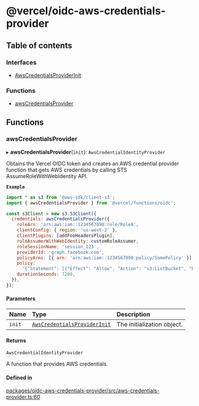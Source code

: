# @vercel/oidc-aws-credentials-provider

## Table of contents

### Interfaces

- [AwsCredentialsProviderInit](interfaces/AwsCredentialsProviderInit.md)

### Functions

- [awsCredentialsProvider](README.md#awscredentialsprovider)

## Functions

### awsCredentialsProvider

▸ **awsCredentialsProvider**(`init`): `AwsCredentialIdentityProvider`

Obtains the Vercel OIDC token and creates an AWS credential provider function
that gets AWS credentials by calling STS AssumeRoleWithWebIdentity API.

**`Example`**

```js
import * as s3 from '@aws-sdk/client-s3';
import { awsCredentialsProvider } from '@vercel/functions/oidc';

const s3Client = new s3.S3Client({
  credentials: awsCredentialsProvider({
    roleArn: 'arn:aws:iam::1234567890:role/RoleA',
    clientConfig: { region: 'us-west-2' },
    clientPlugins: [addFooHeadersPlugin],
    roleAssumerWithWebIdentity: customRoleAssumer,
    roleSessionName: 'session_123',
    providerId: 'graph.facebook.com',
    policyArns: [{ arn: 'arn:aws:iam::1234567890:policy/SomePolicy' }],
    policy:
      '{"Statement": [{"Effect": "Allow", "Action": "s3:ListBucket", "Resource": "*"}]}',
    durationSeconds: 7200,
  }),
});
```

#### Parameters

| Name   | Type                                                                     | Description                |
| :----- | :----------------------------------------------------------------------- | :------------------------- |
| `init` | [`AwsCredentialsProviderInit`](interfaces/AwsCredentialsProviderInit.md) | The initialization object. |

#### Returns

`AwsCredentialIdentityProvider`

A function that provides AWS credentials.

#### Defined in

[packages/oidc-aws-credentials-provider/src/aws-credentials-provider.ts:60](https://github.com/vercel/vercel/blob/main/packages/oidc-aws-credentials-provider/src/aws-credentials-provider.ts#L60)
